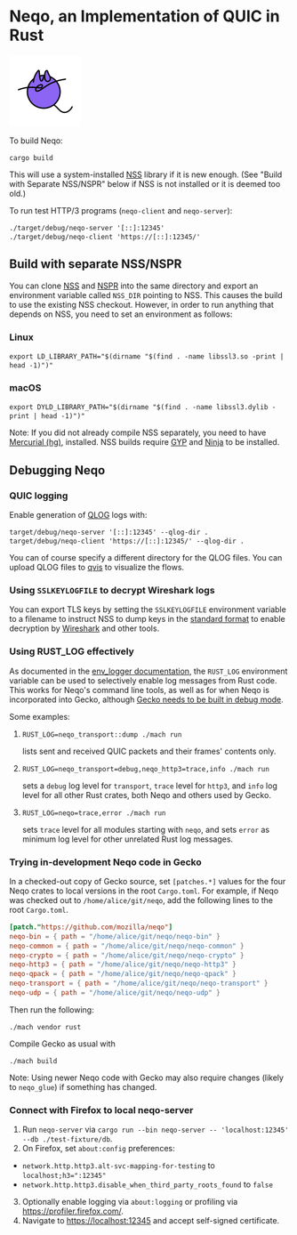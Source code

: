 # Neqo, an Implementation of QUIC in Rust

![neqo logo](https://github.com/mozilla/neqo/raw/main/neqo.png "neqo logo")

To build Neqo:

```shell
cargo build
```

This will use a system-installed [NSS][NSS] library if it is new enough. (See "Build with Separate NSS/NSPR" below if NSS is not installed or it is deemed too old.)

To run test HTTP/3 programs (`neqo-client` and `neqo-server`):

```shell
./target/debug/neqo-server '[::]:12345'
./target/debug/neqo-client 'https://[::]:12345/'
```

## Build with separate NSS/NSPR

You can clone [NSS][NSS] and [NSPR][NSPR] into the same directory and export an
environment variable called `NSS_DIR` pointing to NSS.  This causes the build to
use the existing NSS checkout.  However, in order to run anything that depends
on NSS, you need to set an environment as follows:

### Linux

```shell
export LD_LIBRARY_PATH="$(dirname "$(find . -name libssl3.so -print | head -1)")"
```

### macOS

```shell
export DYLD_LIBRARY_PATH="$(dirname "$(find . -name libssl3.dylib -print | head -1)")"
```

Note: If you did not already compile NSS separately, you need to have
[Mercurial (hg)][HG], installed. NSS builds require [GYP][GYP] and
[Ninja][NINJA] to be installed.

## Debugging Neqo

### QUIC logging

Enable generation of [QLOG][QLOG] logs with:

```shell
target/debug/neqo-server '[::]:12345' --qlog-dir .
target/debug/neqo-client 'https://[::]:12345/' --qlog-dir .
```

You can of course specify a different directory for the QLOG files.
You can upload QLOG files to [qvis][QVIS] to visualize the flows.

### Using `SSLKEYLOGFILE` to decrypt Wireshark logs

You can export TLS keys by setting the `SSLKEYLOGFILE` environment variable
to a filename to instruct NSS to dump keys in the
[standard format](https://datatracker.ietf.org/doc/draft-ietf-tls-keylogfile/)
to enable decryption by [Wireshark](https://wiki.wireshark.org/TLS) and other tools.

### Using RUST_LOG effectively

As documented in the [env_logger documentation](https://docs.rs/env_logger/),
the `RUST_LOG` environment variable can be used to selectively enable log messages
from Rust code. This works for Neqo's command line tools, as well as for when Neqo is
incorporated into Gecko, although [Gecko needs to be built in debug mode](https://developer.mozilla.org/en-US/docs/Mozilla/Developer_guide/Build_Instructions/Configuring_Build_Options).

Some examples:

1. ```shell
   RUST_LOG=neqo_transport::dump ./mach run
   ```

   lists sent and received QUIC packets and their frames' contents only.

1. ```shell
   RUST_LOG=neqo_transport=debug,neqo_http3=trace,info ./mach run
   ```

   sets a `debug` log level for `transport`, `trace` level for `http3`, and `info` log
   level for all other Rust crates, both Neqo and others used by Gecko.

1. ```shell
   RUST_LOG=neqo=trace,error ./mach run
   ```

   sets `trace` level for all modules starting with `neqo`, and sets `error` as minimum log level for other unrelated Rust log messages.

### Trying in-development Neqo code in Gecko

In a checked-out copy of Gecko source, set `[patches.*]` values for the four
Neqo crates to local versions in the root `Cargo.toml`. For example, if Neqo
was checked out to `/home/alice/git/neqo`, add the following lines to the root
`Cargo.toml`.

```toml
[patch."https://github.com/mozilla/neqo"]
neqo-bin = { path = "/home/alice/git/neqo/neqo-bin" }
neqo-common = { path = "/home/alice/git/neqo/neqo-common" }
neqo-crypto = { path = "/home/alice/git/neqo/neqo-crypto" }
neqo-http3 = { path = "/home/alice/git/neqo/neqo-http3" }
neqo-qpack = { path = "/home/alice/git/neqo/neqo-qpack" }
neqo-transport = { path = "/home/alice/git/neqo/neqo-transport" }
neqo-udp = { path = "/home/alice/git/neqo/neqo-udp" }
```

Then run the following:

```shell
./mach vendor rust
```

Compile Gecko as usual with

```shell
./mach build
```

Note: Using newer Neqo code with Gecko may also require changes (likely to `neqo_glue`) if
something has changed.

### Connect with Firefox to local neqo-server

1. Run `neqo-server` via `cargo run --bin neqo-server -- 'localhost:12345' --db ./test-fixture/db`.
2. On Firefox, set `about:config` preferences:
  - `network.http.http3.alt-svc-mapping-for-testing` to `localhost;h3=":12345"`
  - `network.http.http3.disable_when_third_party_roots_found` to `false`
3. Optionally enable logging via `about:logging` or profiling via <https://profiler.firefox.com/>.
4. Navigate to <https://localhost:12345> and accept self-signed certificate.

[NSS]: https://hg.mozilla.org/projects/nss
[NSPR]: https://hg.mozilla.org/projects/nspr
[GYP]: https://github.com/nodejs/gyp-next
[HG]: https://www.mercurial-scm.org/
[NINJA]: https://ninja-build.org/
[QLOG]: https://datatracker.ietf.org/doc/draft-ietf-quic-qlog-main-schema/
[QVIS]: https://qvis.quictools.info/
